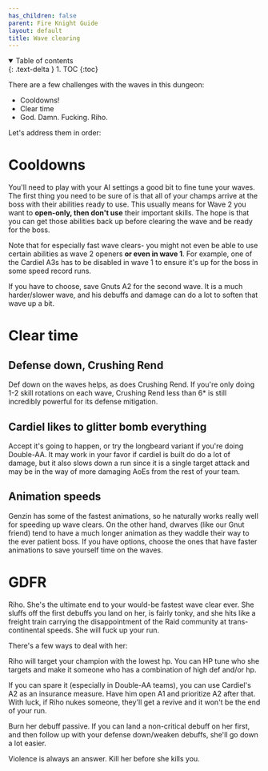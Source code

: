 ```yaml
---
has_children: false
parent: Fire Knight Guide
layout: default
title: Wave clearing
---
```

<details open markdown="block">
  <summary>
    Table of contents
  </summary>
  {: .text-delta }
1. TOC
{:toc}
</details>

There are a few challenges with the waves in this dungeon:

* Cooldowns!
* Clear time
* God. Damn. Fucking. Riho.

Let's address them in order:

# Cooldowns

You'll need to play with your AI settings a good bit to fine tune your waves. The first thing you need to be sure of is that all of your champs arrive at the boss with their abilities ready to use. This usually means for Wave 2 you want to **open-only, then don't use** their important skills. The hope is that you can get those abilities back up before clearing the wave and be ready for the boss.

Note that for especially fast wave clears- you might not even be able to use certain abilities as wave 2 openers **or even in wave 1**. For example, one of the Cardiel A3s has to be disabled in wave 1 to ensure it's up for the boss in some speed record runs.

If you have to choose, save Gnuts A2 for the second wave. It is a much harder/slower wave, and his debuffs and damage can do a lot to soften that wave up a bit.

# Clear time

## Defense down, Crushing Rend
Def down on the waves helps, as does Crushing Rend. If you're only doing 1-2 skill rotations on each wave, Crushing Rend less than 6* is still incredibly powerful for its defense mitigation. 

## Cardiel likes to glitter bomb everything
Accept it's going to happen, or try the longbeard variant if you're doing Double-AA. It may work in your favor if cardiel is built do do a lot of damage, but it also slows down a run since it is a single target attack and may be in the way of more damaging AoEs from the rest of your team.

## Animation speeds
Genzin has some of the fastest animations, so he naturally works really well for speeding up wave clears. On the other hand, dwarves (like our Gnut friend) tend to have a much longer animation as they waddle their way to the ever patient boss. If you have options, choose the ones that have faster animations to save yourself time on the waves.

# GDFR

Riho. She's the ultimate end to your would-be fastest wave clear ever. She sluffs off the first debuffs you land on her, is fairly tonky, and she hits like a freight train carrying the disappointment of the Raid community at trans-continental speeds. She will fuck up your run.

There's a few ways to deal with her:

Riho will target your champion with the lowest hp. You can HP tune who she targets and make it someone who has a combination of high def and/or hp.

If you can spare it (especially in Double-AA teams), you can use Cardiel's A2 as an insurance measure. Have him open A1 and prioritize A2 after that. With luck, if Riho nukes someone, they'll get a revive and it won't be the end of your run.

Burn her debuff passive. If you can land a non-critical debuff on her first, and then follow up with your defense down/weaken debuffs, she'll go down a lot easier.

Violence is always an answer. Kill her before she kills you.

